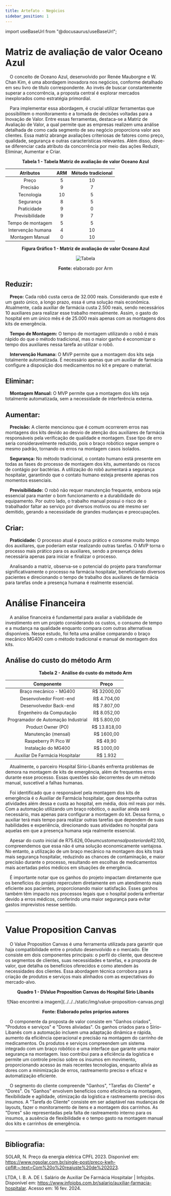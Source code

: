 ```yaml
---
title: Artefato - Negócios
sidebar_position: 1
---
```

import useBaseUrl from "@docusaurus/useBaseUrl";

# Matriz de avaliação de valor Oceano Azul

&emsp;O conceito de Oceano Azul, desenvolvido por Renée Mauborgne e W. Chan Kim, é uma abordagem inovadora nos negócios, conforme detalhado em seu livro de título correspondente. Ao invés de buscar constantemente superar a concorrência, a proposta central é explorar mercados inexplorados como estratégia primordial.

&emsp;Para implementar essa abordagem, é crucial utilizar ferramentas que possibilitem o monitoramento e a tomada de decisões voltadas para a Inovação de Valor. Entre essas ferramentas, destaca-se a Matriz de Avaliação de Valor, a qual permite que as empresas realizem uma análise detalhada de como cada segmento de seu negócio proporciona valor aos clientes. Essa matriz abrange avaliações criteriosas de fatores como preço, qualidade, segurança e outras características relevantes. Além disso, deve-se diferenciar cada atributo da concorrência por meio das ações Reduzir, Eliminar, Aumentar e Criar.

<p align="center"><b> Tabela 1 - Tabela Matriz de avaliação de valor Oceano Azul </b> </p>

| **Atributos** | **ARM** | **Método tradicional** |
| :-----------: | :-----: |:---------------------: |
| Preço | 5 | 10 |
| Precisão | 9 | 7 |
| Tecnologia | 10 | 5 |
| Segurança | 8 | 5 |
| Praticidade | 9 | 0 |
| Previsibilidade | 9 | 7 |
| Tempo de montagem | 5 | 5 |
| Intervenção humana | 4 | 10 |
| Montagem Manual | 0 | 10 |

<p align="center"><b> Figura Gráfico 1 - Matriz de avaliação de valor Oceano Azul </b> </p>
<div align="center">
  <img src={useBaseUrl("/img/MatrizAvaliacaoOceanoAzul.png")} alt="Tabela"></img>
  <p><b>Fonte:</b> elaborado por Arm </p>
</div>


## Reduzir:

&emsp;**Preço:** Cada robô custa cerca de 32.000 reais. Considerando que este é um gasto único, a longo prazo, essa é uma solução mais econômica. Atualmente, cada auxiliar de farmácia custa 2.500 reais, sendo necessários 10 auxiliares para realizar esse trabalho mensalmente. Assim, o gasto do hospital em um único mês é de 25.000 reais apenas com as montagens dos kits de emergência.

&emsp;**Tempo de Montagem:** O tempo de montagem utilizando o robô é mais rápido do que o método tradicional, mas o maior ganho é economizar o tempo dos auxiliares nessa tarefa ao utilizar o robô.

&emsp;**Intervenção Humana:** O MVP permite que a montagem dos kits seja totalmente automatizada. É necessário apenas que um auxiliar de farmácia configure a disposição dos medicamentos no kit e prepare o material.


## Eliminar:

&emsp;**Montagem Manual:** O MVP permite que a montagem dos kits seja totalmente automatizada, sem a necessidade de interferência externa.

## Aumentar:

&emsp;**Precisão:** A cliente mencionou que é comum ocorrerem erros nas montagens dos kits devido ao desvio de atenção dos auxiliares de farmácia responsáveis pela verificação de qualidade e montagem. Esse tipo de erro seria consideravelmente reduzido, pois o braço robótico segue sempre o mesmo padrão, tornando os erros na montagem casos isolados.

&emsp;**Segurança:** No método tradicional, o contato humano está presente em todas as fases do processo de montagem dos kits, aumentando os riscos de contágio por bactérias. A utilização do robô aumentará a segurança hospitalar, garantindo que o contato humano esteja presente apenas nos momentos essenciais.

&emsp;**Previsibilidade:** O robô não requer manutenção frequente, embora seja essencial para manter o bom funcionamento e a durabilidade do equipamento. Por outro lado, o trabalho manual possui o risco de o trabalhador faltar ao serviço por diversos motivos ou até mesmo ser demitido, gerando a necessidade de grandes mudanças e preocupações.

## Criar:

&emsp;**Praticidade:** O processo atual é pouco prático e consome muito tempo dos auxiliares, que poderiam estar realizando outras tarefas. O MVP torna o processo mais prático para os auxiliares, sendo a presença deles necessária apenas para iniciar e finalizar o processo.

&emsp;Analisando a matriz, observa-se o potencial do projeto para transformar significativamente o processo na farmácia hospitalar, beneficiando diversos pacientes e direcionando o tempo de trabalho dos auxiliares de farmácia para tarefas onde a presença humana é realmente essencial.


# Análise Financeira

&emsp;A análise financeira é fundamental para avaliar a viabilidade de investimento em um projeto considerando os custos, o consumo de tempo e a mudança na qualidade enquanto compara com outras alternativas disponíveis. Nesse estudo, foi feita uma análise comparando o braço mecânico MG400 com o método tradicional e manual de montagem dos kits.

## Análise do custo do método Arm

<p align="center"><b> Tabela 2 - Análise do custo do método Arm </b> </p>

<p align="center">

| **Componente** | **Preço** |
| :-------------: | :--------: |
| Braço mecânico - MG400 | R$ 32000,00 |
| Desenvolvedor Front-end | R$ 4.704,00 |
| Desenvolvedor Back-end | R$ 7.807,00 |
| Engenheiro da Computação | R$ 8.052,00 |
| Programador de Automação Industrial | R$ 5.800,00 |
| Product Owner (PO) | R$ 13.818,00 |
| Manutenção (mensal) | R$ 1600,00 |
| Raspeberry Pi Pico W | R$ 49,90 |
| Instalação do MG400 | R$ 1000,00 |
| Auxiliar De Farmácia Hospitalar | R$ 1.932 |

</p>

&emsp;Atualmente, o parceiro Hospital Sírio-Libanês enfrenta problemas de demora na montagem de kits de emergência, além de frequentes erros durante esse processo. Essas questões são decorrentes de um método manual, suscetível a falhas humanas.

&emsp;Foi identificado que o responsável pela montagem dos kits de emergência é o Auxiliar de Farmácia hospitalar, que desempenha outras atividades além dessa e custa ao hospital, em média, dois mil reais por mês. Com a automação utilizando um braço robótico, o auxiliar ainda será necessário, mas apenas para configurar a montagem do kit. Dessa forma, o auxiliar terá mais tempo para realizar outras tarefas que dependem de suas habilidades e experiência, direcionando suas atividades no hospital para aquelas em que a presença humana seja realmente essencial.

&emsp;Apesar do custo inicial de R$75.626,00 e um custo mensal posterior de R$2.100, compreendemos que essa não é uma solução economicamente vantajosa. No entanto, a utilização de um braço mecânico na montagem dos kits trará mais segurança hospitalar, reduzindo as chances de contaminação, e maior precisão durante o processo, resultando em escolhas de medicamentos mais acertadas pelos médicos em situações de emergência.


&emsp;É importante notar que os ganhos do projeto impactam diretamente que os benefícios do projeto repercutem diretamente em um atendimento mais eficiente aos pacientes, proporcionando maior satisfação. Esses ganhos também têm impacto nos processos legais que o hospital poderia enfrentar devido a erros médicos, conferindo uma maior segurança para evitar gastos imprevistos nesse sentido.

---

# Value Proposition Canvas

&emsp;O Value Proposition Canvas é uma ferramenta utilizada para garantir que haja compatibilidade entre o produto desenvolvido e o mercado. Ele consiste em dois componentes principais: o perfil do cliente, que descreve os segmentos de clientes, suas necessidades e tarefas, e a proposta de valor, que detalha os benefícios oferecidos e como atendem às necessidades dos clientes. Essa abordagem técnica corrobora para a criação de produtos e serviços mais alinhados com as expectativas do mercado-alvo. 

<p align="center"><b>Quadro 1 - DValue Proposition Canvas do Hospital Sírio Libanês</b> </p>

<center>![Nao encontrei a imagem](../../../static/img/value-proposition-canvas.png) </center>


<p align="center"><b>Fonte: Elaborado pelos próprios autores </b> </p>

&emsp;O componente da proposta de valor consiste em "Ganhos criados", "Produtos e serviços" e "Dores aliviadas". Os ganhos criados para o Sírio-Libanês com a automação incluem uma adaptação dinâmica e rápida, aumento da eficiência operacional e precisão na montagem do carrinho de medicamentos. Os produtos e serviços compreendem um sistema integrado com um braço robótico e uma interface que garante uma maior segurança na montagem. Isso contribui para a eficiência da logística e permite um controle preciso sobre os insumos em movimento, proporcionando acesso às mais recentes tecnologias, enquanto alivia as dores com a minimização de erros, rastreamento preciso e eficaz e automatização eficiente.

&emsp;O segmento do cliente compreende "Ganhos", "Tarefas do Cliente" e "Dores". Os "Ganhos" envolvem benefícios como eficiência na montagem, flexibilidade e agilidade, otimização da logística e rastreamento preciso dos insumos. A "Tarefa do Cliente" consiste em ser adaptável nas mudanças de layouts, fazer o monitoramento de itens e a montagem dos carrinhos. As "Dores" são representadas pela falta de rastreamento interno para os insumos, a ausência de flexibilidade e o tempo gasto na montagem manual dos kits e carrinhos de emergência.

---

## Bibliografia:

SOLAR, N. Preço da energia elétrica CPFL 2023. Disponível em: https://www.ngsolar.com.br/single-post/preco-kwh-cpfl#:~:text=Com%20o%20reajuste%20de%202023.

LTDA, I. B. A. DE I. Salário de Auxiliar De Farmácia Hospitalar | Infojobs. Disponível em: https://www.infojobs.com.br/salario/auxiliar-farmacia-hospitalar. Acesso em: 16 fev. 2024.
